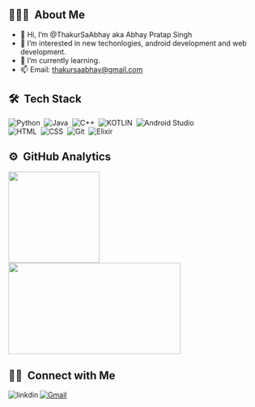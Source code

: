 ## 👨🏻‍💻 &nbsp;About Me

- 👋 Hi, I’m @ThakurSaAbhay aka Abhay Pratap Singh
- 👀 I’m interested in new techonlogies, android development and web development.
- 🌱 I’m currently learning. 
- 📫 Email: thakursaabhay@gmail.com

## 🛠 &nbsp;Tech Stack

![Python](https://img.shields.io/badge/-Python-05122A?style=flat&logo=python)&nbsp;
![Java](https://img.shields.io/badge/-Java-05122A?style=flat&logo=java&logoColor=FFA518)&nbsp;
![C++](https://img.shields.io/badge/-C++-05122A?style=flat&logo=C%2B%2B&logoColor=00599C)&nbsp;
![KOTLIN](https://img.shields.io/badge/-Kotlin-05122A?style=flat&logo=kotlin)&nbsp;
![Android Studio](https://img.shields.io/badge/-Android_Studio-05122A?style=flat&logo=android&logoColor=563D7C)\
![HTML](https://img.shields.io/badge/-HTML-05122A?style=flat&logo=HTML5)&nbsp;
![CSS](https://img.shields.io/badge/-CSS-05122A?style=flat&logo=CSS3&logoColor=1572B6)&nbsp;
![Git](https://img.shields.io/badge/-Git-05122A?style=flat&logo=git)&nbsp;
![Elixir](https://img.shields.io/badge/-Elixir-05122A?style=flat&logo=CSS3&logoColor=1572B6)&nbsp;



## ⚙️ &nbsp;GitHub Analytics

<p align="left">
<a href="https://github.com/ThakurSaAbhay">
  <img height="180em" src="https://github-readme-stats-eight-theta.vercel.app/api?username=ThakurSaAbhay&show_icons=true&theme=algolia&include_all_commits=true&count_private=true"/>
  <img height="180em" width = "340em" src="https://github-readme-stats-eight-theta.vercel.app/api/top-langs/?username=ThakurSaAbhay&layout=compact&langs_count=8&theme=algolia"/>
</a>
</p>

 ## 🤝🏻 &nbsp;Connect with Me


[<img align="left" alt="linkdin" src="https://img.shields.io/badge/LinkedIn-0077B5?style=for-the-badge&logo=linkedin&logoColor=white" />][linkedin]
[![Gmail](https://img.shields.io/badge/-gmail-%23D14836?style=for-the-badge&logo=Gmail&logoColor=white)](mailto:thakursaabhay@gmail.com)
 
[linkedin]: https://www.linkedin.com/in/abhay-pratap-singh-2a9239221/ 
<!---
Lawful2002/Lawful2002 is a ✨ special ✨ repository because its `README.md` (this file) appears on your GitHub profile.
You can click the Preview link to take a look at your changes.
--->
